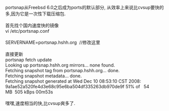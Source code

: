 <!--
author: qingliangcn
date: 2008-12-10
title: 使用Portsnap更新Freebsd port tree 
tags: Freebsd,port,Portsnap
category: Linux/Unix/BSD
status: publish
summary: portsnap从Freebsd 6.0之后成为ports的默认部分, 从效率上来说比cvsup要快的多,因为它是一次性下载压缩包.首先找个国内速度快的镜像 vi /etc/portsnap.confSERVERNAME=portsnap.hshh.org&nbsp;&nbsp;
-->

<p>portsnap从Freebsd 6.0之后成为ports的默认部分, 从效率上来说比cvsup要快的多,因为它是一次性下载压缩包.<br />
<br />
首先找个国内速度快的镜像 <br />
vi /etc/portsnap.conf<br />
<br />
SERVERNAME=portsnap.hshh.org&nbsp;&nbsp;//修改这里<br />
<br />
直接更新 <br />
portsnap fetch update<br />
Looking up portsnap.hshh.org mirrors... none found.<br />
Fetching snapshot tag from portsnap.hshh.org... done.<br />
Fetching snapshot metadata... done.<br />
Fetching snapshot generated at Wed Dec 10 08:53:10 CST 2008:<br />
9a1ae52a520fe4d3e68c95e6ba504df335263db970de9f 51% of&nbsp;&nbsp; 54 MB&nbsp;&nbsp;505 kBps 00m53s<br />
<br />
嘿嘿,速度相当的快,比cvsup爽多了.<br />
&nbsp;</p>
